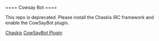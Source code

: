 ==== Cowsay Bot ====

This repo is deprecated.  Please install the Chaskis IRC framework and enable the CowSayBot plugin.

[Chaskis](https://github.com/xforever1313/Chaskis)
[CowSayBot Plugin](https://github.com/xforever1313/Chaskis/tree/master/Chaskis/Plugins/CowSayBot)